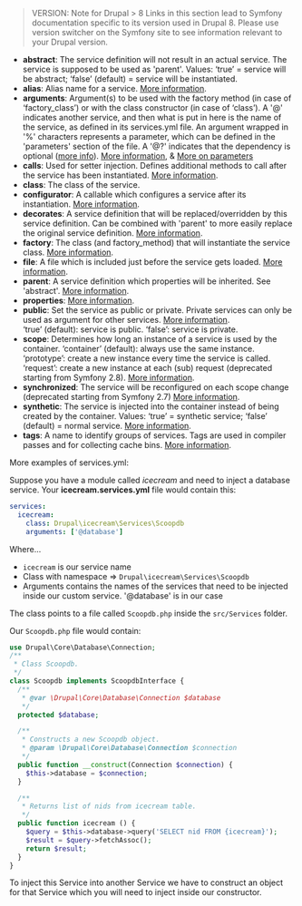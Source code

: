 <!-- note-version -->
> VERSION: Note for Drupal &gt; 8
Links in this section lead to Symfony documentation specific to its version used in Drupal 8. Please use version switcher on the Symfony site to see information relevant to your Drupal version.

* **abstract**: The service definition will not result in an actual service. The service is supposed to be used as 'parent'. Values: ‘true’ = service will be abstract; ‘false’ (default) = service will be instantiated.
* **alias**: Alias name for a service. [More information](https://symfony.com/doc/3.4/service%5Fcontainer/alias%5Fprivate.html).
* **arguments**: Argument(s) to be used with the factory method (in case of ‘factory\_class’) or with the class constructor (in case of ‘class’). A '@' indicates another service, and then what is put in here is the name of the service, as defined in its services.yml file. An argument wrapped in '%' characters represents a parameter, which can be defined in the 'parameters' section of the file. A '@?' indicates that the dependency is optional ([more info](https://symfony.com/doc/2.0/book/service%5Fcontainer.html#making-references-optional)). [More information](https://symfony.com/doc/3.4/service%5Fcontainer.html#service-parameters), & [More on parameters](https://symfony.com/doc/3.4/service%5Fcontainer/parameters.html)
* **calls**: Used for setter injection. Defines additional methods to call after the service has been instantiated. [More information](https://symfony.com/doc/3.4/service%5Fcontainer/injection%5Ftypes.html#setter-injection).
* **class**: The class of the service.
* **configurator**: A callable which configures a service after its instantiation. [More information](https://symfony.com/doc/3.4/service%5Fcontainer/configurators.html#using-the-configurator).
* **decorates**: A service definition that will be replaced/overridden by this service definition. Can be combined with 'parent' to more easily replace the original service definition. [More information](https://symfony.com/doc/3.4/service%5Fcontainer/service%5Fdecoration.html).
* **factory**: The class (and factory\_method) that will instantiate the service class. [More information](https://symfony.com/doc/3.4/service%5Fcontainer/factories.html).
* **file**: A file which is included just before the service gets loaded. [More information](https://symfony.com/doc/current/components/dependency%5Finjection/advanced.html#requiring-files).
* **parent**: A service definition which properties will be inherited. See 'abstract'. [More information](https://symfony.com/doc/3.4/service%5Fcontainer/parent%5Fservices.html).
* **properties**: [More information](https://symfony.com/doc/3.4/service%5Fcontainer/injection%5Ftypes.html#property-injection).
* **public**: Set the service as public or private. Private services can only be used as argument for other services. [More information](https://symfony.com/doc/3.4/service%5Fcontainer/alias%5Fprivate.html).  
 ‘true’ (default): service is public. ‘false’: service is private.
* **scope**: Determines how long an instance of a service is used by the container. ‘container’ (default): always use the same instance. ‘prototype’: create a new instance every time the service is called. ‘request’: create a new instance at each (sub) request (deprecated starting from Symfony 2.8). [More information](https://symfony.com/doc/2.4/cookbook/service%5Fcontainer/scopes.html#understanding-scopes).
* **synchronized**: The service will be reconfigured on each scope change (deprecated starting from Symfony 2.7) [More information](https://symfony.com/doc/2.4/cookbook/service%5Fcontainer/scopes.html#using-synchronized-service).
* **synthetic**: The service is injected into the container instead of being created by the container. Values: ‘true’ = synthetic service; ‘false’ (default) = normal service. [More information](https://symfony.com/doc/3.4/service%5Fcontainer/synthetic%5Fservices.html).
* **tags**: A name to identify groups of services. Tags are used in compiler passes and for collecting cache bins. [More information](https://symfony.com/doc/current/service%5Fcontainer/tags.html).

More examples of services.yml:

Suppose you have a module called _icecream_ and need to inject a database service. Your **icecream.services.yml** file would contain this:

```yaml
services:
  icecream:
    class: Drupal\icecream\Services\Scoopdb
    arguments: ['@database'] 
```

Where...

* `icecream` is our service name
* Class with namespace => `Drupal\icecream\Services\Scoopdb`
* Arguments contains the names of the services that need to be injected inside our custom service. '@database' is in our case

The class points to a file called `Scoopdb.php` inside the `src/Services` folder.

Our `Scoopdb.php` file would contain:

```php
use Drupal\Core\Database\Connection;
/**
 * Class Scoopdb.
 */
class Scoopdb implements ScoopdbInterface {
  /**
   * @var \Drupal\Core\Database\Connection $database
   */
  protected $database;

  /**
   * Constructs a new Scoopdb object.
   * @param \Drupal\Core\Database\Connection $connection
   */
  public function __construct(Connection $connection) {
    $this->database = $connection;
  }

  /**
   * Returns list of nids from icecream table.
   */
  public function icecream () {
    $query = $this->database->query('SELECT nid FROM {icecream}');
    $result = $query->fetchAssoc();
    return $result;
  }
}
```

To inject this Service into another Service we have to construct an object for that Service which you will need to inject inside our constructor.